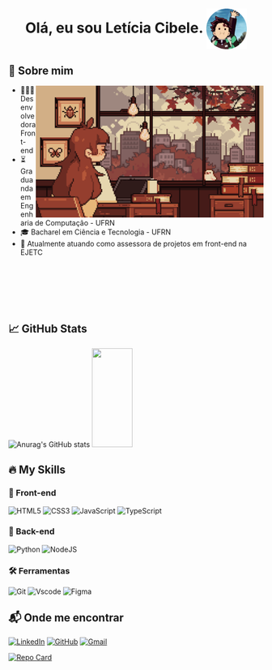 <h1 align="center"> 
    Olá, eu sou Letícia Cibele.
    <img align="center" src="imagens/fotor-20241027182025.png" width=80>
</h1>

## 💫 Sobre mim

<img align="right" src="gifs/7her4ja.gif" width="450">

- 🧑🏽‍💻 Desenvolvedora Front-end  
- ⏳ Graduanda em Engenharia de Computação - UFRN  
- 🎓 Bacharel em Ciência e Tecnologia - UFRN  
- 💼 Atualmente atuando como assessora de projetos em front-end na EJETC

<br>
<br>
<br>
<br>
<br>

## 📈 GitHub Stats

![Anurag's GitHub stats](https://github-readme-stats.vercel.app/api?username=lehcibele&theme=gruvbox_light&show_icons=true)
<img width="40%" height="195px" src="https://github-readme-stats.vercel.app/api/top-langs/?username=lehcibele&layout=compact&theme=gruvbox_light" />


## 🔥 My Skills

### 🚀 Front-end

![HTML5](https://img.shields.io/badge/HTML5-E34F26?style=for-the-badge&logo=html5&logoColor=white)
![CSS3](https://img.shields.io/badge/CSS3-1572B6?style=for-the-badge&logo=css3&logoColor=white)
![JavaScript](https://img.shields.io/badge/JavaScript-F7DF1E?style=for-the-badge&logo=javascript&logoColor=black)
![TypeScript](https://img.shields.io/badge/TypeScript-007ACC?style=for-the-badge&logo=typescript&logoColor=white)

### 🧠 Back-end

![Python](https://img.shields.io/badge/python-3670A0?style=for-the-badge&logo=python&logoColor=ffdd54)
![NodeJS](https://img.shields.io/badge/node.js-6DA55F?style=for-the-badge&logo=node.js&logoColor=white)

### 🛠️ Ferramentas
![Git](https://img.shields.io/badge/GIT-E44C30?style=for-the-badge&logo=git&logoColor=white)
![Vscode](https://img.shields.io/badge/Vscode-007ACC?style=for-the-badge&logo=visual-studio-code&logoColor=white)
![Figma](https://img.shields.io/badge/Figma-696969?style=for-the-badge&logo=figma&logoColor=figma)

## 📬 Onde me encontrar

[![LinkedIn](https://img.shields.io/badge/LinkedIn-0077B5?style=for-the-badge&logo=linkedin&logoColor=white)](https://www.linkedin.com/in/let%C3%ADcia-cibele-94bb74311/)
[![GitHub](https://img.shields.io/badge/GitHub-100000?style=for-the-badge&logo=github&logoColor=white)](https://github.com/lehcibele)
[![Gmail](https://img.shields.io/badge/Gmail-333333?style=for-the-badge&logo=gmail&logoColor=red)](mailto:leticiacibele.cl@gmail.com)

[![Repo Card](https://github-readme-stats.vercel.app/api/pin/?username=lehcibele&repo=lehcibele&theme=gruvbox_light)](https://github.com/lehcibele/lehcibele)

